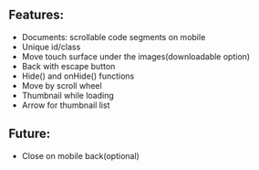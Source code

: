 ## Features:
- Documents: scrollable code segments on mobile
- Unique id/class
- Move touch surface under the images(downloadable option)
- Back with escape button
- Hide() and onHide() functions
- Move by scroll wheel
- Thumbnail while loading
- Arrow for thumbnail list

## Future:
- Close on mobile back(optional)